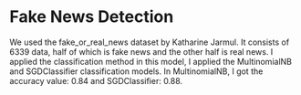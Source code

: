 # Fake News Detection

We used the fake_or_real_news dataset by Katharine Jarmul. It consists of 6339 data, half of which is fake news and the other half is real news. I applied the classification method in this model, I applied the MultinomialNB and SGDClassifier classification models. In MultinomialNB, I got the accuracy value: 0.84 and SGDClassifier: 0.88.
